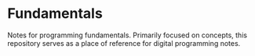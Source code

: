 # Fundamentals
Notes for programming fundamentals. Primarily focused on concepts, this repository serves as a place of reference for digital programming notes.
